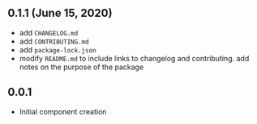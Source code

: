 ## 0.1.1 (June 15, 2020)

- add `CHANGELOG.md`
- add `CONTRIBUTING.md`
- add `package-lock.json`
- modify `README.md` to include links to changelog and contributing. add notes on the purpose of the package

## 0.0.1

- Initial component creation
